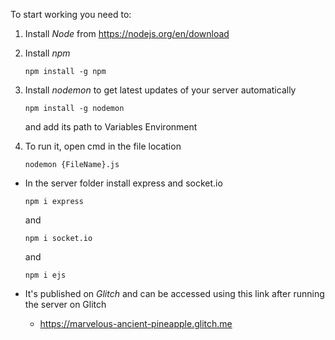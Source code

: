 To start working you need to:

1. Install *Node* from https://nodejs.org/en/download 

2. Install *npm*
    ```
    npm install -g npm 
    ```
3. Install *nodemon* to get latest updates of your server automatically 
    ```
    npm install -g nodemon
    ```
    and add its path to Variables Environment
4. To run it, open cmd in the file location
    ```
    nodemon {FileName}.js
    ```




- In the server folder install express and socket.io
    ```
    npm i express
    ```
    and 
    ```
    npm i socket.io
    ```
    and 
    ```
    npm i ejs
    ```

- It's published on *Glitch* and can be accessed using this link after running the server on Glitch
    - https://marvelous-ancient-pineapple.glitch.me 